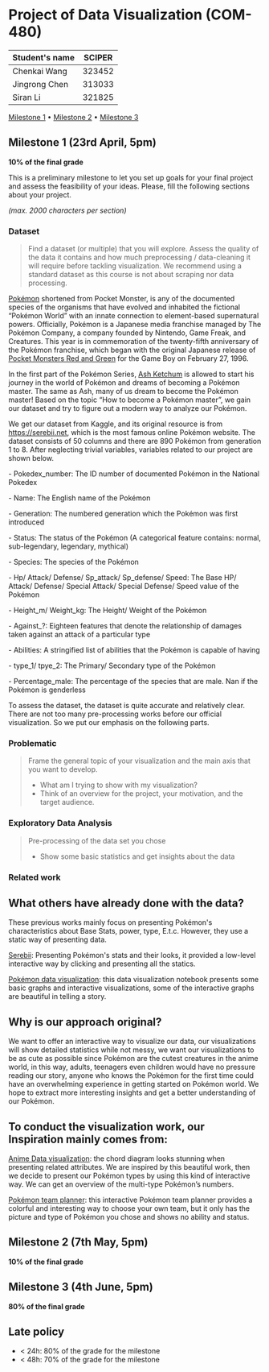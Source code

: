 # Project of Data Visualization (COM-480)

| Student's name | SCIPER |
| -------------- | ------ |
| Chenkai Wang | 323452 |
| Jingrong Chen | 313033 |
| Siran Li | 321825 |

[Milestone 1](#milestone-1) • [Milestone 2](#milestone-2) • [Milestone 3](#milestone-3)

## Milestone 1 (23rd April, 5pm)

**10% of the final grade**

This is a preliminary milestone to let you set up goals for your final project and assess the feasibility of your ideas.
Please, fill the following sections about your project.

*(max. 2000 characters per section)*

### Dataset

> Find a dataset (or multiple) that you will explore. Assess the quality of the data it contains and how much preprocessing / data-cleaning it will require before tackling visualization. We recommend using a standard dataset as this course is not about scraping nor data processing.

[Pokémon](https://en.wikipedia.org/wiki/Pok%C3%A9mon) shortened from Pocket Monster, is any of the documented species of the organisms that have evolved and inhabited the fictional “Pokémon World” with an innate connection to element-based supernatural powers. Officially, Pokémon is a Japanese media franchise managed by The Pokémon Company, a company founded by Nintendo, Game Freak, and Creatures. This year is in commemoration of the twenty-fifth anniversary of the Pokémon franchise, which began with the original Japanese release of [Pocket Monsters Red and Green](https://en.wikipedia.org/wiki/Pok%C3%A9mon_Red_and_Green) for the Game Boy on February 27, 1996. 



In the first part of the Pokémon Series, [Ash Ketchum](https://en.wikipedia.org/wiki/Ash_Ketchum) is allowed to start his journey in the world of Pokémon and dreams of becoming a Pokémon master. The same as Ash, many of us dream to become the Pokémon master! Based on the topic “How to become a Pokémon master”, we gain our dataset and try to figure out a modern way to analyze our  Pokémon.



We get our dataset from Kaggle, and its original resource is from https://serebii.net, which is the most famous online Pokémon website. The dataset consists of 50 columns and there are 890 Pokémon from generation 1 to 8. After neglecting trivial variables, variables related to our project are shown below. 



\- Pokedex_number: The ID number of documented Pokémon in the National Pokedex

\- Name: The English name of the Pokémon

\- Generation: The numbered generation which the Pokémon was first introduced

\- Status: The status of the Pokémon (A categorical feature contains: normal, sub-legendary, legendary, mythical)

\- Species: The species of the Pokémon

\- Hp/ Attack/ Defense/ Sp_attack/ Sp_defense/ Speed: The Base HP/ Attack/ Defense/ Special Attack/ Special Defense/ Speed value of the Pokémon

\- Height_m/ Weight_kg: The Height/ Weight of the Pokémon

\- Against_?: Eighteen features that denote the relationship of damages taken against an attack of a particular type

\- Abilities: A stringified list of abilities that the Pokémon is capable of having

\- type_1/ tpye_2: The Primary/ Secondary type of the Pokémon

\- Percentage_male: The percentage of the species that are male. Nan if the Pokémon is genderless



To assess the dataset, the dataset is quite accurate and relatively clear. There are not too many pre-processing works before our official visualization. So we put our emphasis on the following parts.



### Problematic

> Frame the general topic of your visualization and the main axis that you want to develop.
> - What am I trying to show with my visualization?
> - Think of an overview for the project, your motivation, and the target audience.

### Exploratory Data Analysis

> Pre-processing of the data set you chose
>
> - Show some basic statistics and get insights about the data

### Related work

## What others have already done with the data?



These previous works mainly focus on presenting Pokémon's characteristics about Base Stats, power, type, E.t.c.  However, they use a static way of presenting data.



[Serebii](https://serebii.net/attackdex-rby/): Presenting Pokémon's stats and their looks, it provided a low-level interactive way by clicking and presenting all the statics.



[Pokémon data visualization](https://www.kaggle.com/lakshyaag/data-visualization-pokemon-data): this data visualization notebook presents some basic graphs and interactive visualizations, some of the interactive graphs are beautiful in telling a story.



## Why is our approach original?



We want to offer an interactive way to visualize our data, our visualizations will show detailed statistics while not messy, we want our visualizations to be as cute as possible since Pokémon are the cutest creatures in the anime world, in this way, adults, teenagers even children would have no pressure reading our story, anyone who knows the Pokémon for the first time could have an overwhelming experience in getting started on Pokémon world. We hope to extract more interesting insights and get a better understanding of our Pokémon.



## To conduct the visualization work, our Inspiration mainly comes from:



[Anime Data visualization](https://com-480-data-visualization.github.io/com-480-project-worldwideweebz/#/chord): the chord diagram looks stunning when presenting related attributes. We are inspired by this beautiful work, then we decide to present our Pokémon types by using this kind of interactive way. We can get an overview of the multi-type Pokémon’s numbers.

 

[Pokémon team planner](https://richi3f.github.io/pokemon-team-planner/national_dex.html#charmander+charizard-mega-x+rattata-alola+clefable+venonat+dugtrio-alola): this interactive Pokémon team planner provides a colorful and interesting way to choose your own team, but it only has the picture and type of Pokémon you chose and shows no ability and status.

## Milestone 2 (7th May, 5pm)

**10% of the final grade**


## Milestone 3 (4th June, 5pm)

**80% of the final grade**


## Late policy

- < 24h: 80% of the grade for the milestone
- < 48h: 70% of the grade for the milestone

